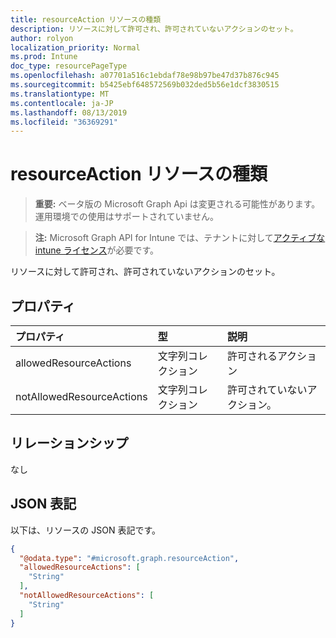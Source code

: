 ```yaml
---
title: resourceAction リソースの種類
description: リソースに対して許可され、許可されていないアクションのセット。
author: rolyon
localization_priority: Normal
ms.prod: Intune
doc_type: resourcePageType
ms.openlocfilehash: a07701a516c1ebdaf78e98b97be47d37b876c945
ms.sourcegitcommit: b5425ebf648572569b032ded5b56e1dcf3830515
ms.translationtype: MT
ms.contentlocale: ja-JP
ms.lasthandoff: 08/13/2019
ms.locfileid: "36369291"
---
```

# <a name="resourceaction-resource-type"></a>resourceAction リソースの種類

> **重要:** ベータ版の Microsoft Graph Api は変更される可能性があります。運用環境での使用はサポートされていません。

> **注:** Microsoft Graph API for Intune では、テナントに対して[アクティブな intune ライセンス](https://go.microsoft.com/fwlink/?linkid=839381)が必要です。

リソースに対して許可され、許可されていないアクションのセット。

## <a name="properties"></a>プロパティ
|プロパティ|型|説明|
|:---|:---|:---|
|allowedResourceActions|文字列コレクション|許可されるアクション|
|notAllowedResourceActions|文字列コレクション|許可されていないアクション。|

## <a name="relationships"></a>リレーションシップ
なし

## <a name="json-representation"></a>JSON 表記
以下は、リソースの JSON 表記です。
<!-- {
  "blockType": "resource",
  "@odata.type": "microsoft.graph.resourceAction"
}
-->
``` json
{
  "@odata.type": "#microsoft.graph.resourceAction",
  "allowedResourceActions": [
    "String"
  ],
  "notAllowedResourceActions": [
    "String"
  ]
}
```



